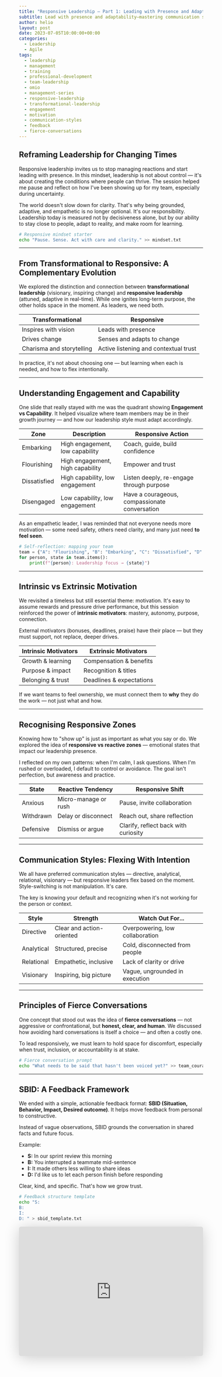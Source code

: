 ```yaml
---
title: "Responsive Leadership – Part 1: Leading with Presence and Adaptability"
subtitle: Lead with presence and adaptability—mastering communication styles, engagement vs capability frameworks, and the shift from reactive to responsive leadership
author: helio
layout: post
date: 2023-07-05T10:00:00+00:00
categories:
  - Leadership
  - Agile
tags:
  - leadership
  - management
  - training
  - professional-development
  - team-leadership
  - omio
  - management-series
  - responsive-leadership
  - transformational-leadership
  - engagement
  - motivation
  - communication-styles
  - feedback
  - fierce-conversations
---
```


## Reframing Leadership for Changing Times

Responsive leadership invites us to stop managing reactions and start leading with presence. In this mindset, leadership is not about control — it's about creating the conditions where people can thrive. The session helped me pause and reflect on how I've been showing up for my team, especially during uncertainty.

The world doesn't slow down for clarity. That's why being grounded, adaptive, and empathetic is no longer optional. It's our responsibility. Leadership today is measured not by decisiveness alone, but by our ability to stay close to people, adapt to reality, and make room for learning.

```bash
# Responsive mindset starter
echo "Pause. Sense. Act with care and clarity." >> mindset.txt
```

---

## From Transformational to Responsive: A Complementary Evolution

We explored the distinction and connection between **transformational leadership** (visionary, inspiring change) and **responsive leadership** (attuned, adaptive in real-time). While one ignites long-term purpose, the other holds space in the moment. As leaders, we need both.

| Transformational          | Responsive                            |
| ------------------------- | ------------------------------------- |
| Inspires with vision      | Leads with presence                   |
| Drives change             | Senses and adapts to change           |
| Charisma and storytelling | Active listening and contextual trust |

In practice, it's not about choosing one — but learning when each is needed, and how to flex intentionally.

---

## Understanding Engagement and Capability

One slide that really stayed with me was the quadrant showing **Engagement vs Capability**. It helped visualize where team members may be in their growth journey — and how our leadership style must adapt accordingly.

| Zone         | Description                      | Responsive Action                             |
| ------------ | -------------------------------- | --------------------------------------------- |
| Embarking    | High engagement, low capability  | Coach, guide, build confidence                |
| Flourishing  | High engagement, high capability | Empower and trust                             |
| Dissatisfied | High capability, low engagement  | Listen deeply, re-engage through purpose      |
| Disengaged   | Low capability, low engagement   | Have a courageous, compassionate conversation |

As an empathetic leader, I was reminded that not everyone needs more motivation — some need safety, others need clarity, and many just need **to feel seen**.

```python
# Self-reflection: mapping your team
team = {"A": "Flourishing", "B": "Embarking", "C": "Dissatisfied", "D": "Disengaged"}
for person, state in team.items():
    print(f"{person}: Leadership focus → {state}")
```

---

## Intrinsic vs Extrinsic Motivation

We revisited a timeless but still essential theme: motivation. It's easy to assume rewards and pressure drive performance, but this session reinforced the power of **intrinsic motivators**: mastery, autonomy, purpose, connection.

External motivators (bonuses, deadlines, praise) have their place — but they must support, not replace, deeper drives.

| Intrinsic Motivators | Extrinsic Motivators     |
| -------------------- | ------------------------ |
| Growth & learning    | Compensation & benefits  |
| Purpose & impact     | Recognition & titles     |
| Belonging & trust    | Deadlines & expectations |

If we want teams to feel ownership, we must connect them to **why** they do the work — not just what and how.

---

## Recognising Responsive Zones

Knowing how to "show up" is just as important as what you say or do. We explored the idea of **responsive vs reactive zones** — emotional states that impact our leadership presence.

I reflected on my own patterns: when I'm calm, I ask questions. When I'm rushed or overloaded, I default to control or avoidance. The goal isn't perfection, but awareness and practice.

| State     | Reactive Tendency    | Responsive Shift                     |
| --------- | -------------------- | ------------------------------------ |
| Anxious   | Micro-manage or rush | Pause, invite collaboration          |
| Withdrawn | Delay or disconnect  | Reach out, share reflection          |
| Defensive | Dismiss or argue     | Clarify, reflect back with curiosity |

---

## Communication Styles: Flexing With Intention

We all have preferred communication styles — directive, analytical, relational, visionary — but responsive leaders flex based on the moment. Style-switching is not manipulation. It's care.

The key is knowing your default and recognizing when it's not working for the person or context.

| Style      | Strength                  | Watch Out For...                |
| ---------- | ------------------------- | ------------------------------- |
| Directive  | Clear and action-oriented | Overpowering, low collaboration |
| Analytical | Structured, precise       | Cold, disconnected from people  |
| Relational | Empathetic, inclusive     | Lack of clarity or drive        |
| Visionary  | Inspiring, big picture    | Vague, ungrounded in execution  |

---

## Principles of Fierce Conversations

One concept that stood out was the idea of **fierce conversations** — not aggressive or confrontational, but **honest, clear, and human**. We discussed how avoiding hard conversations is itself a choice — and often a costly one.

To lead responsively, we must learn to hold space for discomfort, especially when trust, inclusion, or accountability is at stake.

```bash
# Fierce conversation prompt
echo "What needs to be said that hasn't been voiced yet?" >> team_courage.txt
```

---

## SBID: A Feedback Framework

We ended with a simple, actionable feedback format: **SBID (Situation, Behavior, Impact, Desired outcome)**. It helps move feedback from personal to constructive.

Instead of vague observations, SBID grounds the conversation in shared facts and future focus.

Example:

- **S:** In our sprint review this morning
- **B:** You interrupted a teammate mid-sentence
- **I:** It made others less willing to share ideas
- **D:** I'd like us to let each person finish before responding

Clear, kind, and specific. That's how we grow trust.

```bash
# Feedback structure template
echo "S:
B:
I:
D: " > sbid_template.txt
```

<iframe class="speakerdeck-iframe" frameborder="0" src="https://speakerdeck.com/player/525cf6d9073f42f9b568c3881c951b9b" title="Responsive Leadership" allowfullscreen="true" style="border: 0px; background: padding-box padding-box rgba(0, 0, 0, 0.1); margin: 0px; padding: 0px; border-radius: 6px; box-shadow: rgba(0, 0, 0, 0.2) 0px 5px 40px; width: 100%; height: auto; aspect-ratio: 560 / 394;" data-ratio="1.4213197969543148"></iframe>
